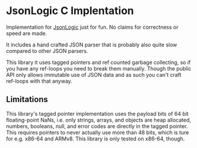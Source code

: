 JsonLogic C Implentation
========================

Implementation for [JsonLogic](https://jsonlogic.com/) just for fun. No claims
for correctness or speed are made.

It includes a hand crafted JSON parser that is probably also quite slow compared
to other JSON parsers.

This library it uses tagged pointers and ref counted garbage collecting, so if
you have any ref-loops you need to break them manually. Though the public API
only allows immutable use of JSON data and as such you can't craft ref-loops
with that anyway.

Limitations
-----------

This library's tagged pointer implementation uses the payload bits of 64 bit
floating-point NaNs, i.e. only strings, arrays, and objects are heap allocated,
numbers, booleans, null, and error codes are directly in the tagged pointer.
This requires pointers to never actually use more than 48 bits, which is ture
for e.g. x86-64 and ARMv8. This library is only tested on x86-64, though.


